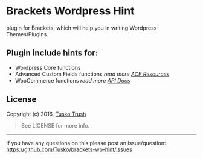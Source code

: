 Brackets Wordpress Hint
================

plugin for Brackets, which will help you in writing Wordpress Themes/Plugins.

## Plugin include hints for:
- Wordpress Core functions
- Advanced Custom Fields functions *read more [ACF Resources](http://www.advancedcustomfields.com/resources/)*
- WooCommerce functions *read more [API Docs](https://docs.woothemes.com/wc-apidocs/)*

## License

Copyright (c) 2016, [Tusko Trush](https://frontend.im/?github "Tusko Trush")

> See LICENSE for more info.

---------------
If you have any questions on this please post an issue/question: https://github.com/Tusko/brackets-wp-hint/issues